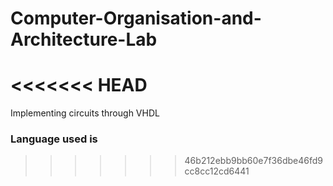 # Computer-Organisation-and-Architecture-Lab
<<<<<<< HEAD
=======
Implementing circuits through VHDL

### Language used is 
>>>>>>> 46b212ebb9bb60e7f36dbe46fd9cc8cc12cd6441
